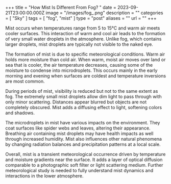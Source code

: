 +++
title = "How Mist Is Different From Fog? "
date = 2023-09-21T23:00:00.000Z
image = "/images/fog_.png"
description = ""
categories = [ "Sky" ]
tags = [ "fog", "mist" ]
type = "post"
aliases = ""
url = ""
+++

Mist occurs when temperatures range from 5 to 15°C and warm air meets cooler surfaces. This interaction of warm and cool air leads to the formation of very small water droplets in the atmosphere. Unlike fog, which contains larger droplets, mist droplets are typically not visible to the naked eye.

The formation of mist is due to specific meteorological conditions. Warm air holds more moisture than cold air. When warm, moist air moves over land or sea that is cooler, the air temperature decreases, causing some of the moisture to condense into microdroplets. This occurs mainly in the early morning and evening when surfaces are coldest and temperature inversions are most common.

During periods of mist, visibility is reduced but not to the same extent as fog. The extremely small mist droplets allow dim light to pass through with only minor scattering. Distances appear blurred but objects are not completely obscured. Mist adds a diffusing effect to light, softening colors and shadows.

The microdroplets in mist have various impacts on the environment. They coat surfaces like spider webs and leaves, altering their appearance. Breathing air containing mist droplets may have health impacts as well through increased humidity. Mist also influences other natural phenomena by changing radiation balances and precipitation patterns at a local scale.

Overall, mist is a transient meteorological occurrence driven by temperature and moisture gradients near the surface. It adds a layer of optical diffusion comparable to a photographic soft filter or light scattering medium. Further meteorological study is needed to fully understand mist dynamics and interactions in the lower atmosphere.
